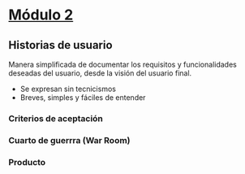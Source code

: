 # [Módulo 2](http://dcd.tic.unam.mx/cursosadistancia/course/view.php?id=54&section=2)

## Historias de usuario

Manera simplificada de documentar los requisitos y funcionalidades deseadas del usuario, desde la visión del usuario final.

* Se expresan sin tecnicismos
* Breves, simples y fáciles de entender

### Criterios de aceptación
### Cuarto de guerrra (War Room)
### Producto


